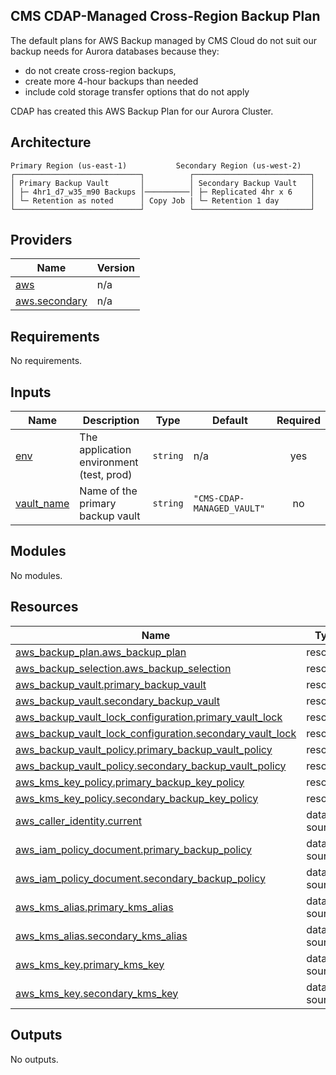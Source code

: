 ## CMS CDAP-Managed Cross-Region Backup Plan

The default plans for AWS Backup managed by CMS Cloud do not suit our backup needs for Aurora databases because they:
* do not create cross-region backups,
* create more 4-hour backups than needed
* include cold storage transfer options that do not apply

CDAP has created this AWS Backup Plan for our Aurora Cluster.  


## Architecture

```
Primary Region (us-east-1)           Secondary Region (us-west-2)
┌────────────────────────────┐          ┌──────────────────────────┐
│ Primary Backup Vault       │          │ Secondary Backup Vault   │
│ ├─ 4hr1_d7_w35_m90 Backups │──────────│ ├─ Replicated 4hr x 6    │
│ └─ Retention as noted      │ Copy Job | └─ Retention 1 day       │
└────────────────────────────┘          └──────────────────────────┘
```

<!-- BEGIN_TF_DOCS -->
<!--WARNING: GENERATED CONTENT with terraform-docs, e.g.
     'terraform-docs --config "$(git rev-parse --show-toplevel)/.terraform-docs.yml" .'
     Manually updating sections between TF_DOCS tags may be overwritten.
     See https://terraform-docs.io/user-guide/configuration/ for more information.
-->
## Providers

| Name | Version |
|------|---------|
| <a name="provider_aws"></a> [aws](#provider\_aws) | n/a |
| <a name="provider_aws.secondary"></a> [aws.secondary](#provider\_aws.secondary) | n/a |

<!--WARNING: GENERATED CONTENT with terraform-docs, e.g.
     'terraform-docs --config "$(git rev-parse --show-toplevel)/.terraform-docs.yml" .'
     Manually updating sections between TF_DOCS tags may be overwritten.
     See https://terraform-docs.io/user-guide/configuration/ for more information.
-->
## Requirements

No requirements.

<!--WARNING: GENERATED CONTENT with terraform-docs, e.g.
     'terraform-docs --config "$(git rev-parse --show-toplevel)/.terraform-docs.yml" .'
     Manually updating sections between TF_DOCS tags may be overwritten.
     See https://terraform-docs.io/user-guide/configuration/ for more information.
-->
## Inputs

| Name | Description | Type | Default | Required |
|------|-------------|------|---------|:--------:|
| <a name="input_env"></a> [env](#input\_env) | The application environment (test, prod) | `string` | n/a | yes |
| <a name="input_vault_name"></a> [vault\_name](#input\_vault\_name) | Name of the primary backup vault | `string` | `"CMS-CDAP-MANAGED_VAULT"` | no |

<!--WARNING: GENERATED CONTENT with terraform-docs, e.g.
     'terraform-docs --config "$(git rev-parse --show-toplevel)/.terraform-docs.yml" .'
     Manually updating sections between TF_DOCS tags may be overwritten.
     See https://terraform-docs.io/user-guide/configuration/ for more information.
-->
## Modules

No modules.

<!--WARNING: GENERATED CONTENT with terraform-docs, e.g.
     'terraform-docs --config "$(git rev-parse --show-toplevel)/.terraform-docs.yml" .'
     Manually updating sections between TF_DOCS tags may be overwritten.
     See https://terraform-docs.io/user-guide/configuration/ for more information.
-->
## Resources

| Name | Type |
|------|------|
| [aws_backup_plan.aws_backup_plan](https://registry.terraform.io/providers/hashicorp/aws/latest/docs/resources/backup_plan) | resource |
| [aws_backup_selection.aws_backup_selection](https://registry.terraform.io/providers/hashicorp/aws/latest/docs/resources/backup_selection) | resource |
| [aws_backup_vault.primary_backup_vault](https://registry.terraform.io/providers/hashicorp/aws/latest/docs/resources/backup_vault) | resource |
| [aws_backup_vault.secondary_backup_vault](https://registry.terraform.io/providers/hashicorp/aws/latest/docs/resources/backup_vault) | resource |
| [aws_backup_vault_lock_configuration.primary_vault_lock](https://registry.terraform.io/providers/hashicorp/aws/latest/docs/resources/backup_vault_lock_configuration) | resource |
| [aws_backup_vault_lock_configuration.secondary_vault_lock](https://registry.terraform.io/providers/hashicorp/aws/latest/docs/resources/backup_vault_lock_configuration) | resource |
| [aws_backup_vault_policy.primary_backup_vault_policy](https://registry.terraform.io/providers/hashicorp/aws/latest/docs/resources/backup_vault_policy) | resource |
| [aws_backup_vault_policy.secondary_backup_vault_policy](https://registry.terraform.io/providers/hashicorp/aws/latest/docs/resources/backup_vault_policy) | resource |
| [aws_kms_key_policy.primary_backup_key_policy](https://registry.terraform.io/providers/hashicorp/aws/latest/docs/resources/kms_key_policy) | resource |
| [aws_kms_key_policy.secondary_backup_key_policy](https://registry.terraform.io/providers/hashicorp/aws/latest/docs/resources/kms_key_policy) | resource |
| [aws_caller_identity.current](https://registry.terraform.io/providers/hashicorp/aws/latest/docs/data-sources/caller_identity) | data source |
| [aws_iam_policy_document.primary_backup_policy](https://registry.terraform.io/providers/hashicorp/aws/latest/docs/data-sources/iam_policy_document) | data source |
| [aws_iam_policy_document.secondary_backup_policy](https://registry.terraform.io/providers/hashicorp/aws/latest/docs/data-sources/iam_policy_document) | data source |
| [aws_kms_alias.primary_kms_alias](https://registry.terraform.io/providers/hashicorp/aws/latest/docs/data-sources/kms_alias) | data source |
| [aws_kms_alias.secondary_kms_alias](https://registry.terraform.io/providers/hashicorp/aws/latest/docs/data-sources/kms_alias) | data source |
| [aws_kms_key.primary_kms_key](https://registry.terraform.io/providers/hashicorp/aws/latest/docs/data-sources/kms_key) | data source |
| [aws_kms_key.secondary_kms_key](https://registry.terraform.io/providers/hashicorp/aws/latest/docs/data-sources/kms_key) | data source |

<!--WARNING: GENERATED CONTENT with terraform-docs, e.g.
     'terraform-docs --config "$(git rev-parse --show-toplevel)/.terraform-docs.yml" .'
     Manually updating sections between TF_DOCS tags may be overwritten.
     See https://terraform-docs.io/user-guide/configuration/ for more information.
-->
## Outputs

No outputs.
<!-- END_TF_DOCS -->